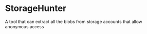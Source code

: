 # StorageHunter
A tool that can extract all the blobs from storage accounts that allow anonymous access
